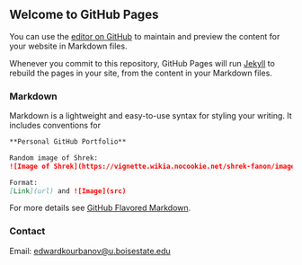 ## Welcome to GitHub Pages

You can use the [editor on GitHub](https://github.com/edwardkourbanov/edwardkourbanov.github.io/edit/master/index.md) to maintain and preview the content for your website in Markdown files.

Whenever you commit to this repository, GitHub Pages will run [Jekyll](https://jekyllrb.com/) to rebuild the pages in your site, from the content in your Markdown files.

### Markdown

Markdown is a lightweight and easy-to-use syntax for styling your writing. It includes conventions for

```markdown
**Personal GitHub Portfolio**

Random image of Shrek:
![Image of Shrek](https://vignette.wikia.nocookie.net/shrek-fanon/images/9/98/Shrek.png/revision/latest?cb=20180818135500)

Format:
[Link](url) and ![Image](src)
```

For more details see [GitHub Flavored Markdown](https://guides.github.com/features/mastering-markdown/).

### Contact

Email: edwardkourbanov@u.boisestate.edu
